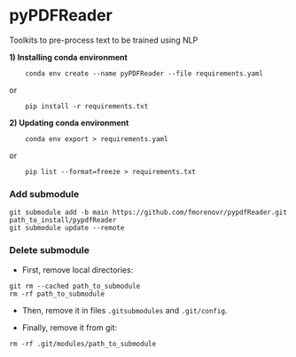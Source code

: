 # pyPDFReader
Toolkits to pre-process text to be trained using NLP

**1) Installing conda environment**

```
    conda env create --name pyPDFReader --file requirements.yaml 
```

or

```
    pip install -r requirements.txt
```

**2) Updating conda environment**

```
    conda env export > requirements.yaml
```

or

```
    pip list --format=freeze > requirements.txt
```


### Add submodule

```
git submodule add -b main https://github.com/fmorenovr/pypdfReader.git path_to_install/pypdfReader
git submodule update --remote
```

### Delete submodule

* First, remove local directories:
```
git rm --cached path_to_submodule
rm -rf path_to_submodule
```

* Then, remove it in files `.gitsubmodules` and `.git/config`.

* Finally, remove it from git:

```
rm -rf .git/modules/path_to_submodule
```
